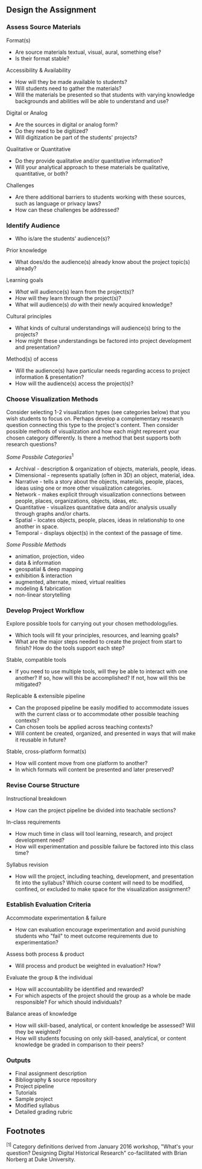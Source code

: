 ## Design the Assignment

### Assess Source Materials
Format(s)
* Are source materials textual, visual, aural, something else?
* Is their format stable?

Accessibility & Availability
* How will they be made available to students?
* Will students need to gather the materials?
* Will the materials be presented so that students with varying knowledge backgrounds and abilities will be able to understand and use?

Digital or Analog
* Are the sources in digital or analog form?
* Do they need to be digitized?
* Will digitization be part of the students' projects?

Qualitative or Quantitative
* Do they provide qualitative and/or quantitative information?
* Will your analytical approach to these materials be qualitative, quantitative, or both?

Challenges
* Are there additional barriers to students working with these sources, such as language or privacy laws?
* How can these challenges be addressed?

### Identify Audience
* Who is/are the students' audience(s)?

Prior knowledge
* What does/do the audience(s) already know about the project topic(s) already?

Learning goals
* _What_ will audience(s) learn from the project(s)?
* _How_ will they learn through the project(s)?
* What will audience(s) _do_ with their newly acquired knowledge?

Cultural principles
* What kinds of cultural understandings will audience(s) bring to the projects?
* How might these understandings be factored into project development and presentation?

Method(s) of access
* Will the audience(s) have particular needs regarding access to project information & presentation?
* How will the audience(s) access the project(s)?

### Choose Visualization Methods
Consider selecting 1-2  visualization types (see categories below) that you wish students to focus on. Perhaps develop a complementary research question connecting this type to the project's content. Then consider possible methods of visualization and how each might represent your chosen category differently. Is there a method that best supports both research questions?

_Some Possbile Categories_<sup>1</sup>
* Archival - description & organization of objects, materials, people, ideas.
* Dimensional - represents spatially (often in 3D) an object, material, idea.
* Narrative - tells a story about the objects, materials, people, places, ideas using one or more other visualization categories.
* Network - makes explicit through visualization connections between people, places, organizations, objects, ideas, etc.
* Quantitative - visualizes quantitative data and/or analysis usually through graphs and/or charts.
* Spatial - locates objects, people, places, ideas in relationship to one another in space.
* Temporal - displays object(s) in the context of the passage of time.

_Some Possible Methods_
* animation, projection, video
* data & information
* geospatial & deep mapping
* exhibition & interaction
* augmented, alternate, mixed, virtual realities
* modeling & fabrication
* non-linear storytelling


### Develop Project Workflow
Explore possible tools for carrying out your chosen methodology/ies.
* Which tools will fit your principles, resources, and learning goals?
* What are the major steps needed to create the project from start to finish? How do the tools support each step?

Stable, compatible tools
* If you need to use multiple tools, will they be able to interact with one another? If so, how will this be accomplished? If not, how will this be mitigated?

Replicable & extensible pipeline
* Can the proposed pipeline be easily modified to accommodate issues with the current class or to accommodate other possible teaching contexts?
* Can chosen tools be applied across teaching contexts?
* Will content be created, organized, and presented in ways that will make it reusable in future?

Stable, cross-platform format(s)
* How will content move from one platform to another?
* In which formats will content be presented and later preserved?

### Revise Course Structure
Instructional breakdown
* How can the project pipeline be divided into teachable sections?

In-class requirements
* How much time in class will tool learning, research, and project development need?
* How will experimentation and possible failure be factored into this class time?

Syllabus revision
* How will the project, including teaching, development, and presentation fit into the syllabus? Which course content will need to be modified, confined, or excluded to make space for the visualization assignment?


### Establish Evaluation Criteria
Accommodate experimentation & failure
* How can evaluation encourage experimentation and avoid punishing students who "fail" to meet outcome requirements due to experimentation?

Assess both process & product
* Will process and product be weighted in evaluation? How?

Evaluate the group & the individual
* How will accountability be identified and rewarded?
* For which aspects of the project should the group as a whole be made responsible? For which should individuals?

Balance areas of knowledge
* How will skill-based, analytical, or content knowledge be assessed? Will they be weighted?
* How will students focusing on only skill-based, analytical, or content knowledge be graded in comparison to their peers?

### Outputs
* Final assignment description
* Bibliography & source repository
* Project pipeline
* Tutorials
* Sample project
* Modified syllabus
* Detailed grading rubric

## Footnotes
<sup>[1]</sup> Category definitions derived from January 2016 workshop, "What's your question? Designing Digital Historical Research" co-facilitated with Brian Norberg at Duke University.
